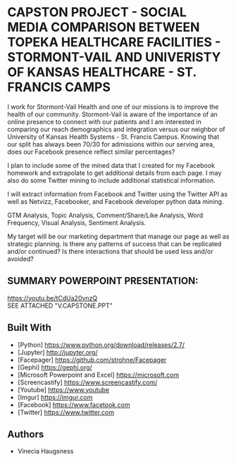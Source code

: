# CAPSTON PROJECT - SOCIAL MEDIA COMPARISON BETWEEN TOPEKA HEALTHCARE FACILITIES - STORMONT-VAIL AND UNIVERISTY OF KANSAS HEALTHCARE - ST. FRANCIS CAMPS

I work for Stormont-Vail Health and one of our missions is to improve the health of our community. Stormont-Vail is aware of the importance of an online presence to connect with our patients and I am interested in comparing our reach demographics and integration versus our neighbor of University of Kansas Health Systems - St. Francis Campus. Knowing that our split has always been 70/30 for admissions within our serving area, does our Facebook presence reflect similar percentages?

I plan to include some of the mined data that I created for my Facebook homework and extrapolate to get additional details from each page. I may also do some Twitter mining to include additional statistical information.

I will extract information from Facebook and Twitter using the Twitter API as well as Netvizz, Facebooker, and Facebook developer python data mining.

GTM Analysis, Topic Analysis, Comment/Share/Like Analysis, Word Frequency, Visual Analysis, Sentiment Analysis.

My target will be our marketing department that manage our page as well as strategic planning. Is there any patterns of success that can be replicated and/or continued? Is there interactions that should be used less and/or avoided?

## SUMMARY POWERPOINT PRESENTATION:
https://youtu.be/tCdUa20vnzQ <br/>
SEE ATTACHED "V.CAPSTONE.PPT" 

## Built With
* [Python] https://www.python.org/download/releases/2.7/
* [Jupyter] http://jupyter.org/
* [Facepager] https://github.com/strohne/Facepager
* [Gephi] https://gephi.org/
* [Microsoft Powerpoint and Excel] https://microsoft.com
* [Screencastify] https://www.screencastify.com/
* [Youtube] https://www.youtube
* [Imgur] https://imgur.com
* [Facebook] https://www.facetook.com
* [Twitter] https://www.twitter.com

## Authors
* Vinecia Haugsness

